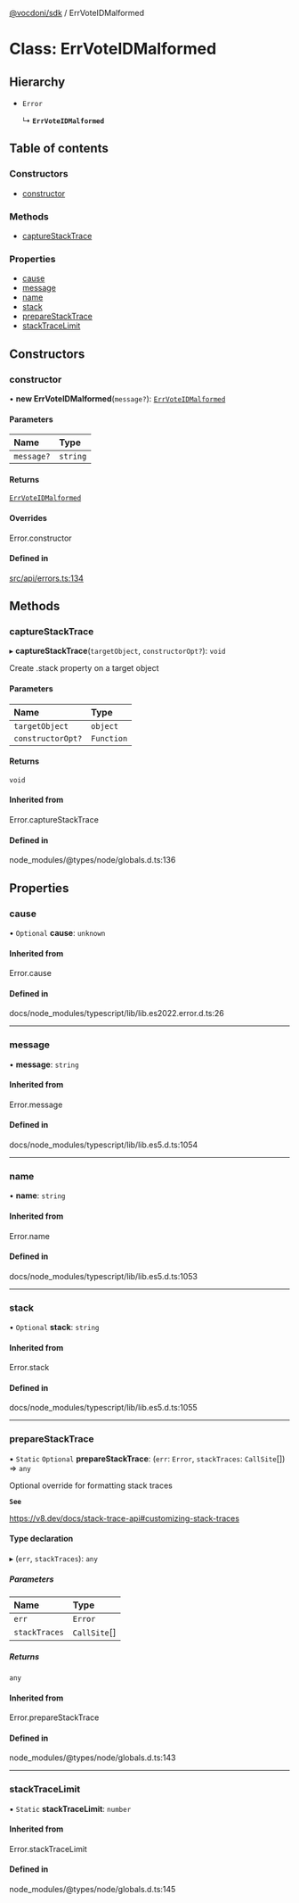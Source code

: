 [@vocdoni/sdk](/sdk) / ErrVoteIDMalformed

# Class: ErrVoteIDMalformed

## Hierarchy

- `Error`

  ↳ **`ErrVoteIDMalformed`**

## Table of contents

### Constructors

- [constructor](ErrVoteIDMalformed#constructor)

### Methods

- [captureStackTrace](ErrVoteIDMalformed#capturestacktrace)

### Properties

- [cause](ErrVoteIDMalformed#cause)
- [message](ErrVoteIDMalformed#message)
- [name](ErrVoteIDMalformed#name)
- [stack](ErrVoteIDMalformed#stack)
- [prepareStackTrace](ErrVoteIDMalformed#preparestacktrace)
- [stackTraceLimit](ErrVoteIDMalformed#stacktracelimit)

## Constructors

### constructor

• **new ErrVoteIDMalformed**(`message?`): [`ErrVoteIDMalformed`](ErrVoteIDMalformed)

#### Parameters

| Name | Type |
| :------ | :------ |
| `message?` | `string` |

#### Returns

[`ErrVoteIDMalformed`](ErrVoteIDMalformed)

#### Overrides

Error.constructor

#### Defined in

[src/api/errors.ts:134](https://github.com/vocdoni/vocdoni-sdk/blob/179c92b4cecfec787d968dc02b519f64ee15c5d3/src/api/errors.ts#L134)

## Methods

### captureStackTrace

▸ **captureStackTrace**(`targetObject`, `constructorOpt?`): `void`

Create .stack property on a target object

#### Parameters

| Name | Type |
| :------ | :------ |
| `targetObject` | `object` |
| `constructorOpt?` | `Function` |

#### Returns

`void`

#### Inherited from

Error.captureStackTrace

#### Defined in

node_modules/@types/node/globals.d.ts:136

## Properties

### cause

• `Optional` **cause**: `unknown`

#### Inherited from

Error.cause

#### Defined in

docs/node_modules/typescript/lib/lib.es2022.error.d.ts:26

___

### message

• **message**: `string`

#### Inherited from

Error.message

#### Defined in

docs/node_modules/typescript/lib/lib.es5.d.ts:1054

___

### name

• **name**: `string`

#### Inherited from

Error.name

#### Defined in

docs/node_modules/typescript/lib/lib.es5.d.ts:1053

___

### stack

• `Optional` **stack**: `string`

#### Inherited from

Error.stack

#### Defined in

docs/node_modules/typescript/lib/lib.es5.d.ts:1055

___

### prepareStackTrace

▪ `Static` `Optional` **prepareStackTrace**: (`err`: `Error`, `stackTraces`: `CallSite`[]) => `any`

Optional override for formatting stack traces

**`See`**

https://v8.dev/docs/stack-trace-api#customizing-stack-traces

#### Type declaration

▸ (`err`, `stackTraces`): `any`

##### Parameters

| Name | Type |
| :------ | :------ |
| `err` | `Error` |
| `stackTraces` | `CallSite`[] |

##### Returns

`any`

#### Inherited from

Error.prepareStackTrace

#### Defined in

node_modules/@types/node/globals.d.ts:143

___

### stackTraceLimit

▪ `Static` **stackTraceLimit**: `number`

#### Inherited from

Error.stackTraceLimit

#### Defined in

node_modules/@types/node/globals.d.ts:145

